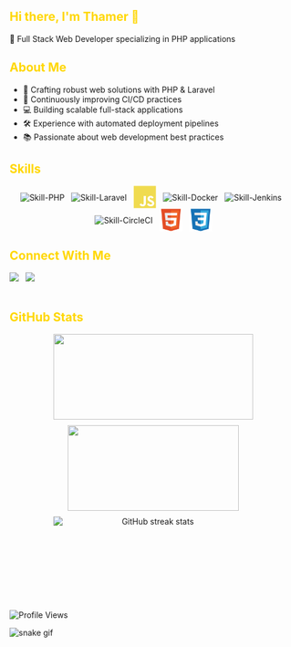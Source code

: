 ## <span style="color: gold;"> <span style="color: gold;"> Hi there, I'm Thamer </span>👋

🚀 Full Stack Web Developer specializing in PHP applications

## <span style="color: gold;"> About Me </span>

- 🔭 Crafting robust web solutions with PHP & Laravel
- 🌱 Continuously improving CI/CD practices
- 💻 Building scalable full-stack applications
- 🛠️ Experience with automated deployment pipelines
- 📚 Passionate about web development best practices

## <span style="color: gold;"> Skills </span>

<p align="center">
  <img align="center" alt="Skill-PHP" height="40" width="40" src="https://cdn.jsdelivr.net/gh/devicons/devicon@latest/icons/php/php-original.svg">&nbsp;&nbsp;
  <img align="center" alt="Skill-Laravel" height="40" width="40" src="https://cdn.jsdelivr.net/gh/devicons/devicon@latest/icons/laravel/laravel-original.svg">&nbsp;&nbsp;
  <img align="center" alt="Skill-JS" height="40" width="40" src="https://raw.githubusercontent.com/devicons/devicon/master/icons/javascript/javascript-plain.svg">&nbsp;&nbsp;
  <img align="center" alt="Skill-Docker" height="40" width="40" src="https://cdn.jsdelivr.net/gh/devicons/devicon@latest/icons/docker/docker-plain-wordmark.svg">&nbsp;&nbsp;
  <img align="center" alt="Skill-Jenkins" height="40" width="40" src="https://cdn.jsdelivr.net/gh/devicons/devicon@latest/icons/jenkins/jenkins-original.svg">&nbsp;&nbsp;
  <img align="center" alt="Skill-CircleCI" height="40" width="40" src="https://cdn.jsdelivr.net/gh/devicons/devicon@latest/icons/circleci/circleci-plain-wordmark.svg">&nbsp;&nbsp;
  <img align="center" alt="Skill-HTML" height="40" width="40" src="https://raw.githubusercontent.com/devicons/devicon/master/icons/html5/html5-original.svg">&nbsp;&nbsp;
  <img align="center" alt="Skill-CSS" height="40" width="40" src="https://raw.githubusercontent.com/devicons/devicon/master/icons/css3/css3-original.svg">
</p>

<!-- ## <span style="color: gold;"># Tech Stack

```javascript
const techStack = {
    🔧 languages: [
        "PHP", "JavaScript",
        "HTML5", "CSS3", "SQL"
    ],
    ⚡ frameworks: [
        "Laravel", "Bootstrap"
    ],
    💾 database: [
        "MySQL",
        "MariaDB"
    ],
    🚀 devOps: [
        "Docker", "Jenkins",
        "Git", "VPS"
    ],
    🧪 testing: [
        "PHPUnit", "Jest",
        "Laravel Dusk"
    ],
    🛠️ tools: [
        "VS Code", "Postman",
    ],
    📐 patterns: [
        "MVC", "SOLID", "Repository",
        "Factory", "Observer"
    ],
    🔌 apis: [
        "REST"
    ],
    📋 methodologies: [
        "Agile", "CI/CD", "TDD"
    ]
};
``` -->

## <span style="color: gold;"> Connect With Me </span>

<div> 
  <a href="https://www.linkedin.com/in/thamer-aljohani" target="_blank"><img src="https://img.shields.io/badge/-LinkedIn-%230077B5?style=for-the-badge&logo=linkedin&logoColor=white" target="_blank"></a> &nbsp;
  <a href = "mailto: inbox@thameraljohani.com"><img src="https://img.shields.io/badge/-Gmail-%23333?style=for-the-badge&logo=gmail&logoColor=white" target="_blank"></a>
 </br>
</br>

## <span style="color: gold;"> GitHub Stats

</span>
<div align="center" style="display: flex; justify-content: space-around; flex-wrap: wrap; gap: 10px;">
    <img height="150em" width="350em" src="https://github-readme-stats.vercel.app/api?username=ThamerAljuhani&show_icons=true&theme=dark&include_all_commits=true&count_private=true"/>
    <img height="150em" width="300em" src="https://github-readme-stats.vercel.app/api/top-langs/?username=ThamerAljuhani&layout=compact&langs_count=8&theme=dark"/>
    <img height="150em" width="350em" src="https://github-readme-streak-stats.herokuapp.com/?user=ThamerAljuhani&theme=dark" alt="GitHub streak stats"/>
</div>

![Profile Views](https://komarev.com/ghpvc/?username=ThamerAljuhani&color=brightgreen&style=flat)

![snake gif](https://github.com/ThamerAljuhani/ThamerAljuhani/blob/output/github-contribution-grid-snake-dark.svg)
